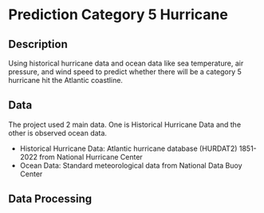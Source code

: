 # Prediction Category 5 Hurricane
## Description
Using historical hurricane data and ocean data like sea temperature, air pressure, and wind speed to predict whether there will be a category 5 hurricane hit the Atlantic coastline.
## Data
The project used 2 main data. One is Historical Hurricane Data and the other is observed ocean data.
- Historical Hurricane Data: Atlantic hurricane database (HURDAT2) 1851-2022 from National Hurricane Center
- Ocean Data: Standard meteorological data from National Data Buoy Center

## Data Processing

